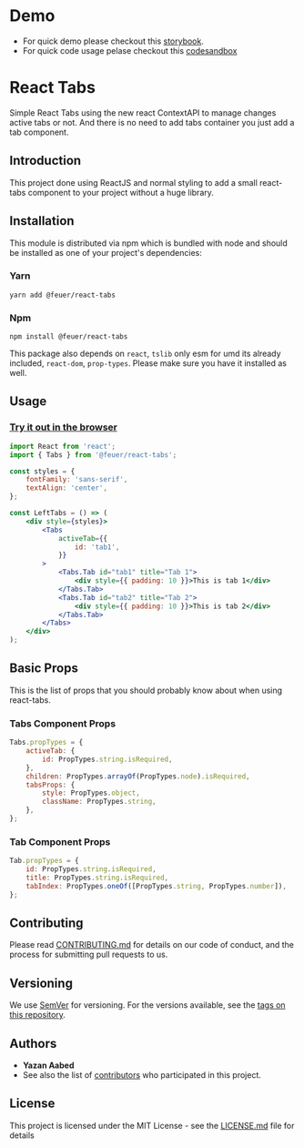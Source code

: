 # Demo

- For quick demo please checkout this [storybook](https://feuer-ui.netlify.app/).
- For quick code usage pelase checkout this [codesandbox](https://codesandbox.io/s/frosty-pond-etcqj?file=/src/App.js)

# React Tabs

Simple React Tabs using the new react ContextAPI to manage changes active tabs or not. And there is no need to add tabs
container you just add a tab component.

## Introduction

This project done using ReactJS and normal styling to add a small react-tabs component to your project without a huge
library.

## Installation

This module is distributed via npm which is bundled with node and should be installed as one of your project's
dependencies:

### Yarn

```
yarn add @feuer/react-tabs
```

### Npm

```
npm install @feuer/react-tabs
```

This package also depends on `react`, `tslib` only esm for umd its already included, `react-dom`, `prop-types`. Please
make sure you have it installed as well.

## Usage

### [Try it out in the browser](https://codesandbox.io/s/frosty-pond-etcqj?file=/src/App.js)

```jsx
import React from 'react';
import { Tabs } from '@feuer/react-tabs';

const styles = {
    fontFamily: 'sans-serif',
    textAlign: 'center',
};

const LeftTabs = () => (
    <div style={styles}>
        <Tabs
            activeTab={{
                id: 'tab1',
            }}
        >
            <Tabs.Tab id="tab1" title="Tab 1">
                <div style={{ padding: 10 }}>This is tab 1</div>
            </Tabs.Tab>
            <Tabs.Tab id="tab2" title="Tab 2">
                <div style={{ padding: 10 }}>This is tab 2</div>
            </Tabs.Tab>
        </Tabs>
    </div>
);
```

## Basic Props

This is the list of props that you should probably know about when using react-tabs.

### Tabs Component Props

```javascript
Tabs.propTypes = {
    activeTab: {
        id: PropTypes.string.isRequired,
    },
    children: PropTypes.arrayOf(PropTypes.node).isRequired,
    tabsProps: {
        style: PropTypes.object,
        className: PropTypes.string,
    },
};
```

### Tab Component Props

```javascript
Tab.propTypes = {
    id: PropTypes.string.isRequired,
    title: PropTypes.string.isRequired,
    tabIndex: PropTypes.oneOf([PropTypes.string, PropTypes.number]),
};
```

## Contributing

Please read [CONTRIBUTING.md](https://gist.github.com/PurpleBooth/b24679402957c63ec426) for details on our code of
conduct, and the process for submitting pull requests to us.

## Versioning

We use [SemVer](http://semver.org/) for versioning. For the versions available, see
the [tags on this repository](https://github.com/your/project/tags).

## Authors

- **Yazan Aabed**
- See also the list of [contributors](https://github.com/yazaabed/react-tabs/graphs/contributors) who participated in
  this project.

## License

This project is licensed under the MIT License - see the [LICENSE.md](LICENSE.md) file for details
